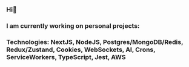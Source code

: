 ### Hi👋

### I am currently working on personal projects:
### Technologies: NextJS, NodeJS, Postgres/MongoDB/Redis, Redux/Zustand, Cookies, WebSockets, AI, Crons, ServiceWorkers, TypeScript, Jest, AWS

